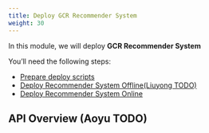 ```yaml
---
title: Deploy GCR Recommender System 
weight: 30
---
```


In this module, we will deploy **GCR Recommender System**


You’ll need the following steps:

- [Prepare deploy scripts](./deploy-prepare/readme)
- [Deploy Recommender System Offline(Liuyong TODO)](./offline/readme)
- [Deploy Recommender System Online](./Online/readme)

## API Overview (Aoyu TODO)
